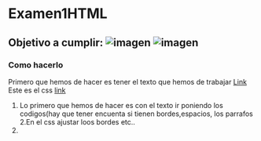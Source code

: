 # Examen1HTML
## Objetivo a cumplir: ![imagen](Imágenes/Captura2.PNG) ![imagen](Imágenes/Captura1.PNG)
### Como hacerlo
Primero que hemos de hacer es tener el texto que hemos de trabajar [Link](https://github.com/mdn/learning-area/blob/master/html/introduction-to-html/marking-up-a-letter-start/letter-text.txt)
Este es el css [link](https://github.com/mdn/learning-area/blob/master/html/introduction-to-html/marking-up-a-letter-start/css.txt)

1. Lo primero que hemos de hacer es con el texto ir poniendo los codigos(hay que tener encuenta si tienen bordes,espacios, los parrafos
2.En el css ajustar loos bordes etc..
3.
